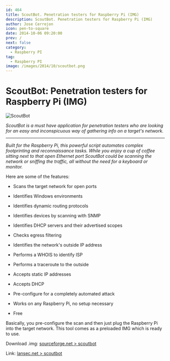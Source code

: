 ```yaml
---
id: 464
title: ScoutBot. Penetration testers for Raspberry Pi (IMG)
description: ScoutBot. Penetration testers for Raspberry Pi (IMG)
author: Jose Cerrejon
icon: pen-to-square
date: 2014-10-06 09:20:00
prev: /
next: false
category:
  - Raspberry PI
tag:
  - Raspberry PI
image: /images/2014/10/scoutbot.png
---
```


# ScoutBot: Penetration testers for Raspberry Pi (IMG)

![ScoutBot](/images/2014/10/scoutbot.png)

*ScoutBot is a must have application for penetration testers who are looking for an easy and inconspicuous way of gathering info on a target's network.*

- - -
*Built for the Raspberry Pi, this powerful script automates complex footprinting and reconnaissance tasks. While you enjoy a cup of coffee sitting next to that open Ethernet port ScoutBot could be scanning the network or sniffing the traffic, all without the need for a keyboard or monitor.*

Here are some of the features:

* Scans the target network for open ports

* Identifies Windows environments

* Identifies dynamic routing protocols

* Identifies devices by scanning with SNMP

* Identifies DHCP servers and their advertised scopes

* Checks egress filtering

* Identifies the network's outside IP address

* Performs a WHOIS to identify ISP

* Performs a traceroute to the outside

* Accepts static IP addresses

* Accepts DHCP

* Pre-configure for a completely automated attack

* Works on any Raspberry Pi, no setup necessary

* Free

Basically, you pre-configure the scan and then just plug the Raspberry Pi into the target network. This tool comes as a preloaded IMG which is ready to use.

Download .img: [sourceforge.net > scoutbot](http://sourceforge.net/projects/scoutbot/)

Link: [lansec.net > scoutbot](http://lansec.net/project/scoutbot/)